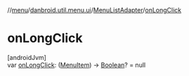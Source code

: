 //[menu](../../../index.md)/[danbroid.util.menu.ui](../index.md)/[MenuListAdapter](index.md)/[onLongClick](on-long-click.md)

# onLongClick

[androidJvm]\
var [onLongClick](on-long-click.md): ([MenuItem](../../danbroid.util.menu/-menu-item/index.md)) -> [Boolean](https://kotlinlang.org/api/latest/jvm/stdlib/kotlin/-boolean/index.html)? = null
